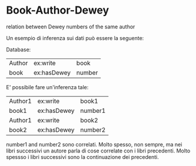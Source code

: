 # Book-Author-Dewey
relation between Dewey numbers of the same author

Un esempio di inferenza sui dati può essere la seguente:

Database:

<table>
<tr></tr><td>Author</td> <td>ex:write</td> <td>book</td><tr>
<tr></tr><td>book</td> <td>ex:hasDewey</td> <td>number</td></tr>
</table>

E' possibile fare un'inferenza tale:

<table>
<tr></tr><td>Author1</td> <td>ex:write</td> <td>book1</td><tr>
<tr></tr><td>book1</td> <td>ex:hasDewey</td> <td>number1</td></tr>
<tr></tr><td>Author1</td> <td>ex:write</td> <td>book2</td><tr>
<tr></tr><td>book2</td> <td>ex:hasDewey</td> <td>number2</td></tr>
</table>

number1 and number2 sono correlati. Molto spesso, non sempre, ma nei libri successivi un autore parla di cose correlate con i libri precedenti. Molto spessso i libri successivi sono la continuazione dei precedenti.
